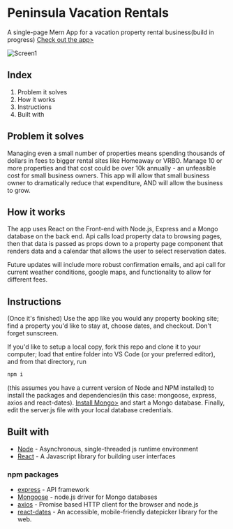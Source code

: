 # Peninsula Vacation Rentals

A single-page Mern App for a vacation property rental business(build in progress)
[Check out the app>](https://peninsulavacationrentals.herokuapp.com/)

![Screen1](rental/assets/images/screenshot.png)


## Index
1. Problem it solves
2. How it works
3. Instructions
4. Built with

## Problem it solves
Managing even a small number of properties means spending thousands of dollars in fees to bigger rental sites like Homeaway or VRBO. Manage 10 or more properties and that cost could be over 10k annually - an unfeasible cost for small business owners. This app will allow that small business owner to dramatically reduce that expenditure, AND will allow the business to grow. 

## How it works
The app uses React on the Front-end with Node.js, Express and a Mongo database on the back end. Api calls load property data to browsing pages, then that data is passed as props down to a property page component that renders data and a calendar that allows the user to select reservation dates. 

Future updates will include more robust confirmation emails, and api call for current weather conditions, google maps, and functionality to allow for different fees.

## Instructions
(Once it's finished) Use the app like you would any property booking site; find a property you'd like to stay at, choose dates, and checkout. Don't forget sunscreen. 

If you'd like to setup a local copy, fork this repo and clone it to your computer; load that entire folder into VS Code (or your preferred editor), and from that directory, run  
```sh
npm i
``` 
(this assumes you have a current version of Node and NPM installed) to install the packages and dependencies(in this case: mongoose, express, axios and react-dates). [Install Mongo>](https://docs.mongodb.com/manual/installation/) and start a Mongo database. Finally, edit the server.js file with your local database credentials.  


## Built with
* [Node](https://nodejs.org/en/) - Asynchronous, single-threaded js runtime environment
* [React](https://reactjs.org/) - A Javascript library for building user interfaces

### npm packages
* [express](https://www.npmjs.com/package/express) - API framework
* [Mongoose](https://www.npmjs.com/package/mongoose) - node.js driver for Mongo databases
* [axios](https://www.npmjs.com/package/axios) - Promise based HTTP client for the browser and node.js
* [react-dates](https://www.npmjs.com/package/react-dates) - An accessible, mobile-friendly datepicker library for the web.